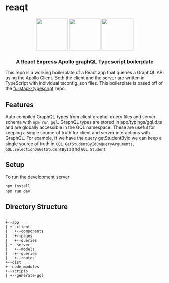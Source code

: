 # reaqt

<center>
<img src="https://www.shareicon.net/download/2016/07/08/117367_logo.ico" width="100" height="100">
<img src="https://upload.wikimedia.org/wikipedia/commons/thumb/1/17/GraphQL_Logo.svg/200px-GraphQL_Logo.svg.png" width="100" height="100">
<img src="https://seeklogo.com/images/A/apollo-logo-DC7DD3C444-seeklogo.com.png" width="100" height="100">
<h3>A React Express Apollo graphQL Typescript boilerplate</h3>
</center>

This repo is a working boilerplate of a React app that queries a GraphQL API using the Apollo Client. Both the client and the server are written in TypeScript with individual tsconfig.json files. This boilerplate is based off of the [fullstack-typescript](https://github.com/gilamran/fullstack-typescript) repo.

## Features

Auto compiled GraphQL types from client graphql query files and server schema with `npm run gql`. GraphQL types are stored in app/typings/gql.d.ts and are globally accessible in the GQL namespace. These are useful for keeping a single source of truth for client and server interactions with GraphQL. For example, if we have the query getStudentById we can keep a single source of truth in `GQL.GetStudentByIdOnQueryArguments`, `GQL.SelectionOnGetStudentById` and `GQL.Student`

## Setup

To run the development server

```sh
npm install
npm run dev
```

## Directory Structure

```
.
+--app
| +--client
|   +--components
|   +--pages
|   +--queries
| +--server
|   +--models
|   +--queries
|   +--routes
+--dist
+--node_modules
+--scripts
| +--generate-gql
```
